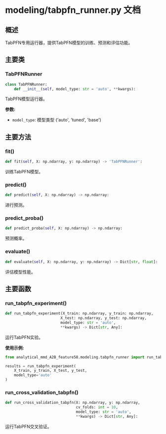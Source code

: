 # modeling/tabpfn_runner.py 文档

## 概述

TabPFN专用运行器，提供TabPFN模型的训练、预测和评估功能。

## 主要类

### TabPFNRunner

```python
class TabPFNRunner:
    def __init__(self, model_type: str = 'auto', **kwargs):
```

TabPFN模型运行器。

**参数:**
- `model_type`: 模型类型 ('auto', 'tuned', 'base')

## 主要方法

### fit()

```python
def fit(self, X: np.ndarray, y: np.ndarray) -> 'TabPFNRunner':
```

训练TabPFN模型。

### predict()

```python
def predict(self, X: np.ndarray) -> np.ndarray:
```

进行预测。

### predict_proba()

```python
def predict_proba(self, X: np.ndarray) -> np.ndarray:
```

预测概率。

### evaluate()

```python
def evaluate(self, X: np.ndarray, y: np.ndarray) -> Dict[str, float]:
```

评估模型性能。

## 主要函数

### run_tabpfn_experiment()

```python
def run_tabpfn_experiment(X_train: np.ndarray, y_train: np.ndarray,
                         X_test: np.ndarray, y_test: np.ndarray,
                         model_type: str = 'auto',
                         **kwargs) -> Dict[str, Any]:
```

运行TabPFN实验。

**使用示例:**
```python
from analytical_mmd_A2B_feature58.modeling.tabpfn_runner import run_tabpfn_experiment

results = run_tabpfn_experiment(
    X_train, y_train, X_test, y_test,
    model_type='auto'
)
```

### run_cross_validation_tabpfn()

```python
def run_cross_validation_tabpfn(X: np.ndarray, y: np.ndarray,
                                cv_folds: int = 10,
                                model_type: str = 'auto',
                                **kwargs) -> Dict[str, Any]:
```

运行TabPFN交叉验证。 